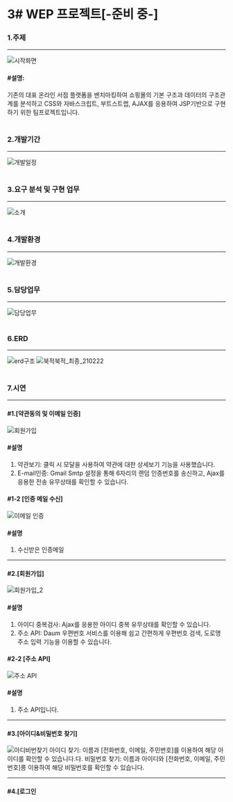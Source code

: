 # 3# WEP 프로젝트[-준비 중-]

### 1.주제
--------------------------------------------------------------------
![시작화면](https://user-images.githubusercontent.com/69965049/111052897-a1db3c00-84a2-11eb-9b7c-fd3ed9d1b57c.png)
#### #설명:
기존의 대표 온라인 서점 플랫폼을 밴치마킹하여 쇼핑몰의 기본 구조과 데이터의 구조관계를 분석하고 CSS와 자바스크립트, 부트스트랩, AJAX를 응용하여 JSP기반으로 구현하기 위한 팀프로젝트입니다.
<br><br>


### 2.개발기간
-----------
![개발일정](https://user-images.githubusercontent.com/69965049/111098663-52bb0700-8587-11eb-96e1-dbedcd68c45d.png)
<br><br>


### 3.요구 분석 및 구현 업무
-----------
![소개](https://user-images.githubusercontent.com/69965049/111098708-66666d80-8587-11eb-9df7-4d8c0a9e6272.png)
<br><br>


### 4.개발환경
-----------
![개발환경](https://user-images.githubusercontent.com/69965049/111098751-7bdb9780-8587-11eb-982a-e3b64ec3a102.png)
<br><br>


### 5.담당업무
-----------
![담당업무](https://user-images.githubusercontent.com/69965049/111054784-b0315400-84b2-11eb-9ef0-9f5d123fae7d.png)
<br><br>


### 6.ERD
-----------
![erd구조](https://user-images.githubusercontent.com/69965049/111252424-713b0400-8654-11eb-89ca-880c310dafb5.png)
![북적북적_최종_210222](https://user-images.githubusercontent.com/69965049/111053537-f0d7a000-84a7-11eb-8167-8e36ed36120a.png)
<br><br>


### 7.시연
-----------
 #### #1.[약관동의 및 이메일 인증]
![회원가입](https://user-images.githubusercontent.com/69965049/111057069-c4338080-84c7-11eb-80c8-d6763a463842.gif)
 #### #설명
 1. 약관보기: 클릭 시 모달을 사용하여 약관에 대한 상세보기 기능을 사용했습니다.
 2. E-mail인증: Gmail Smtp 설정을 통해 6자리의 랜덤 인증번호를 송신하고, Ajax를 응용한 전송 유무상태를 확인할 수 있습니다.
 
 #### #1-2 [인증 메일 수신]
![이메일 인증](https://user-images.githubusercontent.com/69965049/111057412-b29fa800-84ca-11eb-90f3-b1e1e2c68a17.png)
#### #설명
1. 수신받은 인증메일

-----------
#### #2.[회원가입]
![회원가입_2](https://user-images.githubusercontent.com/69965049/111057708-ebd91780-84cc-11eb-8227-291d4b737e4e.gif)
#### #설명
1. 아이디 중복검사: Ajax를 응용한 아이디 중복 유무상태를 확인할 수 있습니다.
2. 주소 API: Daum 우편번호 서비스를 이용해 쉽고 간편하게 우편번호 검색, 도로명 주소 입력 기능을 이용할 수 있습니다.


#### #2-2 [주소 API]
![주소 API](https://user-images.githubusercontent.com/69965049/111057619-3ad27d00-84cc-11eb-8421-f031ed554321.png)
#### #설명
1. 주소 API입니다.

-----------
#### #3.[아이디&비밀번호 찾기]
![아디비번찾기](https://user-images.githubusercontent.com/69965049/111058125-a2d69280-84cf-11eb-9c71-297ca9a39d8c.gif)
아이디 찾기: 이름과 [전화번호, 이메일, 주민번호]를 이용하여 해당 아이디를 확인할 수 있습니다.다.
비밀번호 찾기: 이름과 아이디와 [전화번호, 이메일, 주민번호]릉 이용하여 해당 비밀번호를 확인할 수 있습니다.

-----------
#### #4.[로그인 
